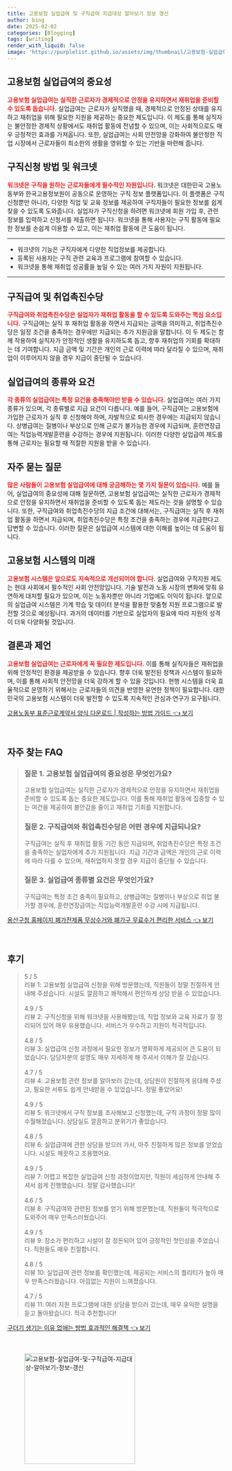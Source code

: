 ```yaml
---
title: 고용보험 실업급여 및 구직급여 지급대상 알아보기 정보 갱신
author: bing
date: 2025-02-02
categories: [Blogging]
tags: [writing]
render_with_liquid: false
image: 'https://purplelist.github.io/assets/img/thumbnail/고용보험-실업급여-및-구직급여-지급대상-알아보기-정보-갱신.webp'
---
```



<h2 id='고용보험_실업급여의_중요성'>고용보험 실업급여의 중요성</h2>

<p><b><span style="color: #ee2323;">고용보험 실업급여는 실직한 근로자가 경제적으로 안정을 유지하면서 재취업을 준비할 수 있도록 돕습니다.</span></b> 실업급여는 근로자가 실직했을 때, 경제적으로 안정된 상태를 유지하고 재취업을 위해 필요한 지원을 제공하는 중요한 제도입니다. 이 제도를 통해 실직자는 불안정한 경제적 상황에서도 재취업 활동에 전념할 수 있으며, 이는 사회적으로도 매우 긍정적인 효과를 가져옵니다. 또한, 실업급여는 사회 안전망을 강화하여 불안정한 직업 시장에서 근로자들이 최소한의 생활을 영위할 수 있는 기반을 마련해 줍니다.</p>

<h2 id='구직신청_방법_및_워크넷'>구직신청 방법 및 워크넷</h2>

<p><b><span style="color: #ee2323;">워크넷은 구직을 원하는 근로자들에게 필수적인 자원입니다.</span></b> 워크넷은 대한민국 고용노동부와 한국고용정보원이 공동으로 운영하는 구직 정보 플랫폼입니다. 이 플랫폼은 구직 신청뿐만 아니라, 다양한 직업 및 교육 정보를 제공하여 구직자들이 필요한 정보를 쉽게 찾을 수 있도록 도와줍니다. 실업자가 구직신청을 하려면 워크넷에 회원 가입 후, 관련 정보를 입력하고 신청서를 제출하면 됩니다. 워크넷을 통해 사용자는 구직 활동에 필요한 정보를 손쉽게 이용할 수 있고, 이는 재취업 활동에 큰 도움이 됩니다.</p>

<hr />

<ul>
    <li>워크넷의 기능은 구직자에게 다양한 직업정보를 제공합니다.</li>
    <li>등록된 사용자는 구직 관련 교육과 프로그램에 참여할 수 있습니다.</li>
    <li>워크넷을 통해 재취업 성공률을 높일 수 있는 여러 가지 자원이 지원됩니다.</li>
</ul>

<hr />

<h2 id='구직급여_및_취업촉진수당'>구직급여 및 취업촉진수당</h2>

<p><b><span style="color: #ee2323;">구직급여와 취업촉진수당은 실업자가 재취업 활동을 할 수 있도록 도와주는 핵심 요소입니다.</span></b> 구직급여는 실직 후 재취업 활동을 하면서 지급되는 금액을 의미하고, 취업촉진수당은 일정 조건을 충족하는 경우에만 지급되는 추가 지원금을 말합니다. 이 두 제도는 함께 작용하여 실직자가 안정적인 생활을 유지하도록 돕고, 향후 재취업의 기회를 확대하는 데 기여합니다. 지급 금액 및 기간은 개인의 근로 이력에 따라 달라질 수 있으며, 재취업이 이루어지지 않을 경우 지급이 중단될 수 있습니다.</p>

<h2 id='실업급여의_종류와_요건'>실업급여의 종류와 요건</h2>

<p><b><span style="color: #ee2323;">각 종류의 실업급여는 특정 요건을 충족해야만 받을 수 있습니다.</span></b> 실업급여는 여러 가지 종류가 있으며, 각 종류별로 지급 요건이 다릅니다. 예를 들어, 구직급여는 고용보험에 가입한 근로자가 실직 후 신청해야 하며, 자발적으로 퇴사한 경우에는 지급되지 않습니다. 상병급여는 질병이나 부상으로 인해 근로가 불가능한 경우에 지급되며, 훈련연장급여는 직업능력개발훈련을 수강하는 경우에 지원됩니다. 이러한 다양한 실업급여 제도를 통해 근로자는 필요할 때 적절한 지원을 받을 수 있습니다.</p>

<h2 id='자주_묻는_질문'>자주 묻는 질문</h2>

<p><b><span style="color: #ee2323;">많은 사람들이 고용보험 실업급여에 대해 궁금해하는 몇 가지 질문이 있습니다.</span></b> 예를 들어, 실업급여의 중요성에 대해 질문하면, 고용보험 실업급여는 실직한 근로자가 경제적으로 안정을 유지하면서 재취업을 준비할 수 있도록 돕는 제도라는 것을 설명할 수 있습니다. 또한, 구직급여와 취업촉진수당의 지급 조건에 대해서는, 구직급여는 실직 후 재취업 활동을 하면서 지급되며, 취업촉진수당은 특정 조건을 충족하는 경우에 지급한다고 답변할 수 있습니다. 이러한 질문은 실업급여 시스템에 대한 이해를 높이는 데 도움이 됩니다.</p>

<h2 id='고용보험_시스템의_미래'>고용보험 시스템의 미래</h2>

<p><b><span style="color: #ee2323;">고용보험 시스템은 앞으로도 지속적으로 개선되어야 합니다.</span></b> 실업급여와 구직지원 제도는 현대 사회에서 필수적인 사회 안전망입니다. 기술 발전과 노동 시장의 변화에 맞춰 유연하게 대처할 필요가 있으며, 이는 노동자뿐만 아니라 기업에도 이익이 됩니다. 앞으로의 실업급여 시스템은 기계 학습 및 데이터 분석을 활용한 맞춤형 지원 프로그램으로 발전할 것으로 예상됩니다. 과거의 데이터를 기반으로 실업자의 필요에 따라 지원의 성격이 더욱 다양화될 것입니다.</p>

<h2 id='결론과_제언'>결론과 제언</h2>

<p><b><span style="color: #ee2323;">고용보험 실업급여는 근로자에게 꼭 필요한 제도입니다.</span></b> 이를 통해 실직자들은 재취업을 위해 안정적인 환경을 제공받을 수 있습니다. 향후 더욱 발전된 정책과 시스템이 필요하며, 이를 통해 사회적 안전망을 더욱 강하게 할 수 있을 것입니다. 현행 시스템을 더욱 효율적으로 운영하기 위해서는 근로자들의 의견을 반영한 유연한 정책이 필요합니다. 대한민국의 고용보험 시스템이 더욱 발전할 수 있도록 지속적인 관심과 연구가 요구됩니다.</p>


<p><a class="click-button" title="고용노동부 표준근로계약서 양식 다운로드 | 작성하는 방법 가이드" href="https://purplelist.github.io/posts/%EA%B3%A0%EC%9A%A9%EB%85%B8%EB%8F%99%EB%B6%80-%ED%91%9C%EC%A4%80%EA%B7%BC%EB%A1%9C%EA%B3%84%EC%95%BD%EC%84%9C-%EC%96%91%EC%8B%9D-%EB%8B%A4%EC%9A%B4%EB%A1%9C%EB%93%9C-%EC%9E%91%EC%84%B1%ED%95%98%EB%8A%94-%EB%B0%A9%EB%B2%95-%EA%B0%80%EC%9D%B4%EB%93%9C/" rel="dofollow">고용노동부 표준근로계약서 양식 다운로드 | 작성하는 방법 가이드 👈 보기</a></p><br>
<h2 id='자주_찾는_FAQ'>자주 찾는 FAQ</h2>
<div itemscope="" itemtype="https://schema.org/FAQPage"> 
<blockquote> 
<div itemscope="" itemprop="mainEntity" itemtype="https://schema.org/Question"> 
<h3 itemprop="name">질문 1. 고용보험 실업급여의 중요성은 무엇인가요?</h3> 
<div itemscope="" itemprop="acceptedAnswer" itemtype="https://schema.org/Answer"> 
<span itemprop="text"> 
<p>고용보험 실업급여는 실직한 근로자가 경제적으로 안정을 유지하면서 재취업을 준비할 수 있도록 돕는 중요한 제도입니다. 이를 통해 재취업 활동에 집중할 수 있는 여건을 제공하여 불안감을 줄이고 재취업 기회를 지원합니다.</p> 
</span> 
</div> 
</div> 

<div itemscope="" itemprop="mainEntity" itemtype="https://schema.org/Question"> 
<h3 itemprop="name">질문 2. 구직급여와 취업촉진수당은 어떤 경우에 지급되나요?</h3> 
<div itemscope="" itemprop="acceptedAnswer" itemtype="https://schema.org/Answer"> 
<span itemprop="text"> 
<p>구직급여는 실직 후 재취업 활동 기간 동안 지급되며, 취업촉진수당은 특정 조건을 충족하는 실업자에게 추가 지원됩니다. 지급 기간과 금액은 개인의 근로 이력에 따라 다를 수 있으며, 재취업하지 못할 경우 지급이 중단될 수 있습니다.</p> 
</span> 
</div> 
</div> 

<div itemscope="" itemprop="mainEntity" itemtype="https://schema.org/Question"> 
<h3 itemprop="name">질문 3. 실업급여 종류별 요건은 무엇인가요?</h3> 
<div itemscope="" itemprop="acceptedAnswer" itemtype="https://schema.org/Answer"> 
<span itemprop="text"> 
<p>구직급여는 특정 조건 충족이 필요하고, 상병급여는 질병이나 부상으로 취업 불가할 경우에, 훈련연장급여는 직업능력개발훈련 수강 시에 지급됩니다.</p> 
</span> 
</div> 
</div> 

</blockquote> 
</div>
<p><a class="click-button" title="용산구청 홈페이지 폐가전제품 무상수거와 폐가구 무료수거 편리한 서비스" href="https://purplelist.github.io/posts/%EC%9A%A9%EC%82%B0%EA%B5%AC%EC%B2%AD-%ED%99%88%ED%8E%98%EC%9D%B4%EC%A7%80-%ED%8F%90%EA%B0%80%EC%A0%84%EC%A0%9C%ED%92%88-%EB%AC%B4%EC%83%81%EC%88%98%EA%B1%B0%EC%99%80-%ED%8F%90%EA%B0%80%EA%B5%AC-%EB%AC%B4%EB%A3%8C%EC%88%98%EA%B1%B0-%ED%8E%B8%EB%A6%AC%ED%95%9C-%EC%84%9C%EB%B9%84%EC%8A%A4/" rel="dofollow">용산구청 홈페이지 폐가전제품 무상수거와 폐가구 무료수거 편리한 서비스 👈 보기</a></p><br>
<h2 id='후기'>후기</h2>
<div itemscope itemtype="https://schema.org/Product">
  <blockquote>
  <div itemprop="review" itemscope itemtype="https://schema.org/Review">
      <div itemprop="reviewRating" itemscope itemtype="https://schema.org/Rating"> <span itemprop="ratingValue">5</span> / <span itemprop="bestRating">5</span> </div>
      <span itemprop="reviewBody">리뷰 1: 고용보험 실업급여 신청을 위해 방문했는데, 직원들이 정말 친절하게 안내해 주셨습니다. 시설도 깔끔하고 쾌적해서 편안하게 상담 받을 수 있었습니다.</span>
  </div>
  <br>
  <div itemprop="review" itemscope itemtype="https://schema.org/Review">
      <div itemprop="reviewRating" itemscope itemtype="https://schema.org/Rating"> <span itemprop="ratingValue">4.9</span> / <span itemprop="bestRating">5</span> </div>
      <span itemprop="reviewBody">리뷰 2: 구직신청을 위해 워크넷을 사용해봤는데, 직업 정보와 교육 자료가 잘 정리되어 있어 매우 유용했습니다. 서비스가 우수하고 지원이 적극적입니다.</span>
  </div>
  <br>
  <div itemprop="review" itemscope itemtype="https://schema.org/Review">
      <div itemprop="reviewRating" itemscope itemtype="https://schema.org/Rating"> <span itemprop="ratingValue">4.8</span> / <span itemprop="bestRating">5</span> </div>
      <span itemprop="reviewBody">리뷰 3: 실업급여 신청 과정에서 필요한 정보가 명확하게 제공되어 큰 도움이 되었습니다. 담당자분의 설명도 매우 자세하게 해 주셔서 이해가 잘 갔습니다.</span>
  </div>
  <br>
  <div itemprop="review" itemscope itemtype="https://schema.org/Review">
      <div itemprop="reviewRating" itemscope itemtype="https://schema.org/Rating"> <span itemprop="ratingValue">4.7</span> / <span itemprop="bestRating">5</span> </div>
      <span itemprop="reviewBody">리뷰 4: 고용보험 관련 정보를 알아보러 갔는데, 상담원이 친절하게 응대해 주셨고, 필요한 서류도 쉽게 안내받을 수 있었습니다. 정말 좋았어요!</span>
  </div>
  <br>
  <div itemprop="review" itemscope itemtype="https://schema.org/Review">
      <div itemprop="reviewRating" itemscope itemtype="https://schema.org/Rating"> <span itemprop="ratingValue">4.9</span> / <span itemprop="bestRating">5</span> </div>
      <span itemprop="reviewBody">리뷰 5: 워크넷에서 구직 정보를 조사해보고 신청했는데, 구직 과정이 정말 많이 수월해졌습니다. 상담실도 깔끔하고 분위기가 좋았습니다.</span>
  </div>
  <br>
  <div itemprop="review" itemscope itemtype="https://schema.org/Review">
      <div itemprop="reviewRating" itemscope itemtype="https://schema.org/Rating"> <span itemprop="ratingValue">4.8</span> / <span itemprop="bestRating">5</span> </div>
      <span itemprop="reviewBody">리뷰 6: 실업급여에 관한 상담을 받으러 가서, 아주 친절하게 많은 정보를 얻었습니다. 시설도 깨끗하고 조용했어요.</span>
  </div>
  <br>
  <div itemprop="review" itemscope itemtype="https://schema.org/Review">
      <div itemprop="reviewRating" itemscope itemtype="https://schema.org/Rating"> <span itemprop="ratingValue">4.9</span> / <span itemprop="bestRating">5</span> </div>
      <span itemprop="reviewBody">리뷰 7: 어렵고 복잡한 실업급여 신청 과정이었지만, 직원이 세심하게 안내해 주셔서 쉽게 진행했습니다. 정말 감사했습니다!</span>
  </div>
  <br>
  <div itemprop="review" itemscope itemtype="https://schema.org/Review">
      <div itemprop="reviewRating" itemscope itemtype="https://schema.org/Rating"> <span itemprop="ratingValue">4.6</span> / <span itemprop="bestRating">5</span> </div>
      <span itemprop="reviewBody">리뷰 8: 구직급여와 관련된 정보를 얻기 위해 방문했는데, 직원들이 적극적으로 도와주어 매우 만족스러웠습니다.</span>
  </div>
  <br>
  <div itemprop="review" itemscope itemtype="https://schema.org/Review">
      <div itemprop="reviewRating" itemscope itemtype="https://schema.org/Rating"> <span itemprop="ratingValue">4.9</span> / <span itemprop="bestRating">5</span> </div>
      <span itemprop="reviewBody">리뷰 9: 장소가 편리하고 시설이 잘 정돈되어 있어 긍정적인 첫인상을 주었습니다. 직원들도 매우 친절합니다.</span>
  </div>
  <br>
  <div itemprop="review" itemscope itemtype="https://schema.org/Review">
      <div itemprop="reviewRating" itemscope itemtype="https://schema.org/Rating"> <span itemprop="ratingValue">4.8</span> / <span itemprop="bestRating">5</span> </div>
      <span itemprop="reviewBody">리뷰 10: 실업급여 관련 정보를 확인했는데, 제공되는 서비스의 퀄리티가 높아 매우 만족스러웠습니다. 아낌없는 지원이 느껴졌습니다.</span>
  </div>
  <br>
  <div itemprop="review" itemscope itemtype="https://schema.org/Review">
      <div itemprop="reviewRating" itemscope itemtype="https://schema.org/Rating"> <span itemprop="ratingValue">4.7</span> / <span itemprop="bestRating">5</span> </div>
      <span itemprop="reviewBody">리뷰 11: 여러 지원 프로그램에 대한 상담을 받으러 갔는데, 매우 유익한 설명을 듣고 돌아왔습니다. 적극 추천합니다!</span>
  </div>
  </blockquote>
</div>
<p><a class="click-button" title="구더기 생기는 이유 없애는 방법 효과적인 해결책" href="https://purplelist.github.io/posts/%EA%B5%AC%EB%8D%94%EA%B8%B0-%EC%83%9D%EA%B8%B0%EB%8A%94-%EC%9D%B4%EC%9C%A0-%EC%97%86%EC%95%A0%EB%8A%94-%EB%B0%A9%EB%B2%95-%ED%9A%A8%EA%B3%BC%EC%A0%81%EC%9D%B8-%ED%95%B4%EA%B2%B0%EC%B1%85/" rel="dofollow">구더기 생기는 이유 없애는 방법 효과적인 해결책 👈 보기</a></p><br>
<figure class="image"><img src="https://purplelist.github.io/assets/img/thumbnail/고용보험-실업급여-및-구직급여-지급대상-알아보기-정보-갱신.webp" alt="고용보험-실업급여-및-구직급여-지급대상-알아보기-정보-갱신" width="256" height="256"></figure>